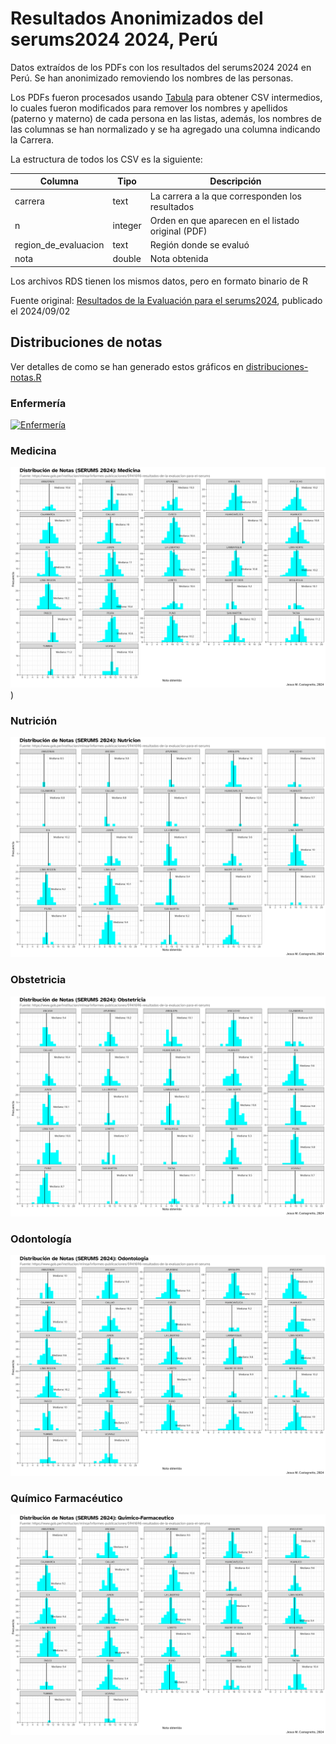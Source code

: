 # Resultados Anonimizados del serums2024 2024, Perú

Datos extraídos de los PDFs con los resultados del serums2024 2024 en Perú. Se han anonimizado removiendo los nombres de las personas.

Los PDFs fueron procesados usando [Tabula](https://tabula.technology/) para obtener CSV intermedios, lo cuales fueron modificados para remover los nombres y apellidos (paterno y materno) de cada persona en las listas, además, los nombres de las columnas se han normalizado y se ha agregado una columna indicando la Carrera.

La estructura de todos los CSV es la siguiente:

| Columna              | Tipo    | Descripción                                        |
| -------------------- | ------- | -------------------------------------------------- |
| carrera              | text    | La carrera a la que corresponden los resultados    |
| n                    | integer | Orden en que aparecen en el listado original (PDF) |
| region_de_evaluacion | text    | Región donde se evaluó                             |
| nota                 | double  | Nota obtenida                                      |

Los archivos RDS tienen los mismos datos, pero en formato binario de R

Fuente original: [Resultados de la Evaluación para el serums2024](https://www.gob.pe/institucion/minsa/informes-publicaciones/5941696-resultados-de-la-evaluacion-para-el-serums2024), publicado el 2024/09/02

## Distribuciones de notas

Ver detalles de como se han generado estos gráficos en [distribuciones-notas.R](/distribuciones-notas.R)

### Enfermería

[![Enfermería](/plots/distribucion-serums20242024-enfermeria.png)](/plots/distribucion-serums2024-enfermeria.png)

### Medicina

[![Medicina](/plots/distribucion-serums2024-medicina.png)](/plots/distribucion-serums2024-medicina.png))

### Nutrición

[![Nutrición](/plots/distribucion-serums2024-nutricion.png)](/plots/distribucion-serums2024-nutricion.png)

### Obstetricia

[![Obstetricia](/plots/distribucion-serums2024-obstetricia.png)](/plots/distribucion-serums2024-obstetricia.png)

### Odontología

[![Odontología](/plots/distribucion-serums2024-odontologia.png)](/plots/distribucion-serums2024-odontologia.png)

### Químico Farmacéutico

[![Químico Farmacéutico](/plots/distribucion-serums2024-quimico-farmaceutico.png)](/plots/distribucion-serums2024-quimico-farmaceutico.png)
